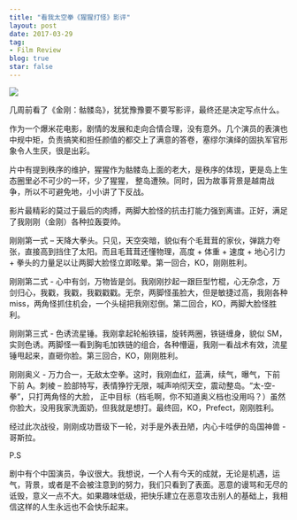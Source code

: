 ```yaml
---
title: "看我太空拳《猩猩打怪》影评"
layout: post
date: 2017-03-29
tag:
- Film Review
blog: true
star: false
---
```


<img src="{{ site.url }}/assets/images/kong.jpg" style="display:block; margin: 0 auto;" />

几周前看了《金刚：骷髅岛》，犹犹豫豫要不要写影评，最终还是决定写点什么。

作为一个爆米花电影，剧情的发展和走向合情合理，没有意外。几个演员的表演也中规中矩，负责搞笑和担任颜值的都交上了满意的答卷，塞缪尔演绎的固执军官形象令人生厌，很是出彩。

片中有提到秩序的维护，猩猩作为骷髅岛上面的老大，是秩序的体现，更是岛上生态圈里必不可少的一环，少了猩猩， 整岛遭殃。同时，因为故事背景是越南战争，所以不可避免地，小小讲了下反战。

影片最精彩的莫过于最后的肉搏，两脚大脸怪的抗击打能力强到离谱。正好，满足了我刚刚（金刚）各种拉轰耍帅。

刚刚第一式 – 天降大拳头。只见，天空突暗，貌似有个毛茸茸的家伙，弹跳力夸张，直接高到挡住了太阳。而且毛茸茸还懂物理，高度 + 体重 + 速度 + 地心引力 + 拳头的力量足以让两脚大脸怪立即眩晕。第一回合，KO，刚刚胜利。

刚刚第二式 - 心中有剑，万物皆是剑。我刚刚抄起一跟巨型竹棍，心无杂念，万剑归心，我戳，我戳，我戳戳戳。无奈，两脚怪虽脸大，但是敏捷过高，我刚各种 miss，两角怪抓住机会，一个头槌把我刚怼倒。第二回合，KO，两脚大脸怪胜利。

刚刚第三式 - 色诱流星锤。我刚拿起轮船铁锚，旋转两圈，铁链缠身，貌似 SM，实则色诱。两脚怪一看到胸毛加铁链的组合，各种懵逼，我刚一看战术有效，流星锤甩起来，直砸你脸。第三回合，KO，刚刚胜利。

刚刚奥义 - 万力合一，无敌太空拳。这时，我刚血红，蓝满，续气，曝气，下前下前 A。刺棱 – 脸部特写，表情狰狞无限，喊声响彻天空，震动整岛。“太-空-拳”，只打两角怪的大脸， 正中目标（档毛啊，你不知道奥义档也没用吗？）虽然你脸大，没用我家洗面奶，但我就是想打。最终回，KO，Prefect，刚刚胜利。

经过此次战役，刚刚成功晋级下一轮，对手是外表丑陋，内心卡哇伊的岛国神兽 - 哥斯拉。

P.S

剧中有个中国演员，争议很大。我想说，一个人有今天的成就，无论是机遇，运气，背景，或者是不会被注意到的努力，我们只看到了表面。恶意的谩骂和无尽的诋毁，意义一点不大。如果趣味低级，把快乐建立在恶意攻击别人的基础上，我相信这样的人生永远也不会快乐起来。
